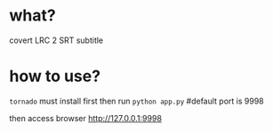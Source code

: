 # what?
covert LRC 2 SRT subtitle

# how to use?
`tornado` must install first
then run `python app.py`  #default port is 9998

then access browser http://127.0.0.1:9998
